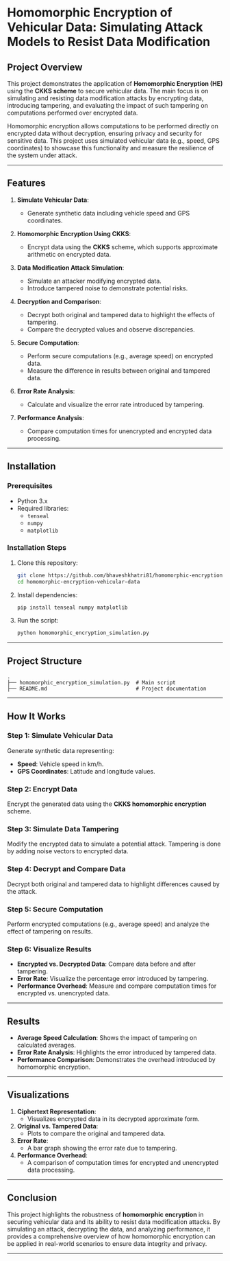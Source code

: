
# Homomorphic Encryption of Vehicular Data: Simulating Attack Models to Resist Data Modification

## Project Overview

This project demonstrates the application of **Homomorphic Encryption (HE)** using the **CKKS scheme** to secure vehicular data. The main focus is on simulating and resisting data modification attacks by encrypting data, introducing tampering, and evaluating the impact of such tampering on computations performed over encrypted data.

Homomorphic encryption allows computations to be performed directly on encrypted data without decryption, ensuring privacy and security for sensitive data. This project uses simulated vehicular data (e.g., speed, GPS coordinates) to showcase this functionality and measure the resilience of the system under attack.

---

## Features

1. **Simulate Vehicular Data**:
   - Generate synthetic data including vehicle speed and GPS coordinates.
   
2. **Homomorphic Encryption Using CKKS**:
   - Encrypt data using the **CKKS** scheme, which supports approximate arithmetic on encrypted data.

3. **Data Modification Attack Simulation**:
   - Simulate an attacker modifying encrypted data.
   - Introduce tampered noise to demonstrate potential risks.

4. **Decryption and Comparison**:
   - Decrypt both original and tampered data to highlight the effects of tampering.
   - Compare the decrypted values and observe discrepancies.

5. **Secure Computation**:
   - Perform secure computations (e.g., average speed) on encrypted data.
   - Measure the difference in results between original and tampered data.

6. **Error Rate Analysis**:
   - Calculate and visualize the error rate introduced by tampering.

7. **Performance Analysis**:
   - Compare computation times for unencrypted and encrypted data processing.

---

## Installation

### Prerequisites

- Python 3.x
- Required libraries:
  - `tenseal`
  - `numpy`
  - `matplotlib`

### Installation Steps

1. Clone this repository:
   ```bash
   git clone https://github.com/bhaveshkhatri81/homomorphic-encryption-vehicular-data.git
   cd homomorphic-encryption-vehicular-data
   ```

2. Install dependencies:
   ```bash
   pip install tenseal numpy matplotlib
   ```

3. Run the script:
   ```bash
   python homomorphic_encryption_simulation.py
   ```

---

## Project Structure

```
.
├── homomorphic_encryption_simulation.py  # Main script
├── README.md                             # Project documentation
```

---

## How It Works

### Step 1: Simulate Vehicular Data
Generate synthetic data representing:
- **Speed**: Vehicle speed in km/h.
- **GPS Coordinates**: Latitude and longitude values.

### Step 2: Encrypt Data
Encrypt the generated data using the **CKKS homomorphic encryption** scheme.

### Step 3: Simulate Data Tampering
Modify the encrypted data to simulate a potential attack. Tampering is done by adding noise vectors to encrypted data.

### Step 4: Decrypt and Compare Data
Decrypt both original and tampered data to highlight differences caused by the attack.

### Step 5: Secure Computation
Perform encrypted computations (e.g., average speed) and analyze the effect of tampering on results.

### Step 6: Visualize Results
- **Encrypted vs. Decrypted Data**: Compare data before and after tampering.
- **Error Rate**: Visualize the percentage error introduced by tampering.
- **Performance Overhead**: Measure and compare computation times for encrypted vs. unencrypted data.

---

## Results

- **Average Speed Calculation**: Shows the impact of tampering on calculated averages.
- **Error Rate Analysis**: Highlights the error introduced by tampered data.
- **Performance Comparison**: Demonstrates the overhead introduced by homomorphic encryption.

---

## Visualizations

1. **Ciphertext Representation**:
   - Visualizes encrypted data in its decrypted approximate form.
2. **Original vs. Tampered Data**:
   - Plots to compare the original and tampered data.
3. **Error Rate**:
   - A bar graph showing the error rate due to tampering.
4. **Performance Overhead**:
   - A comparison of computation times for encrypted and unencrypted data processing.

---

## Conclusion

This project highlights the robustness of **homomorphic encryption** in securing vehicular data and its ability to resist data modification attacks. By simulating an attack, decrypting the data, and analyzing performance, it provides a comprehensive overview of how homomorphic encryption can be applied in real-world scenarios to ensure data integrity and privacy.

---
